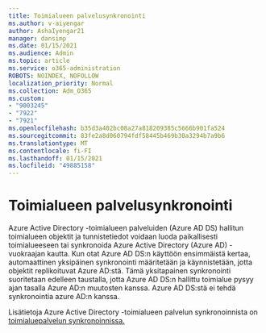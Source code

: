 ```yaml
---
title: Toimialueen palvelusynkronointi
ms.author: v-aiyengar
author: AshaIyengar21
manager: dansimp
ms.date: 01/15/2021
ms.audience: Admin
ms.topic: article
ms.service: o365-administration
ROBOTS: NOINDEX, NOFOLLOW
localization_priority: Normal
ms.collection: Adm_O365
ms.custom:
- "9003245"
- "7922"
- "7921"
ms.openlocfilehash: b35d3a402bc08a27a818209385c5666b901fa524
ms.sourcegitcommit: 83fe2a8d060794fdf58445b469b30a3294b7a9b6
ms.translationtype: MT
ms.contentlocale: fi-FI
ms.lasthandoff: 01/15/2021
ms.locfileid: "49885158"
---
```

# <a name="domain-service-synchronization"></a>Toimialueen palvelusynkronointi

Azure Active Directory -toimialueen palveluiden (Azure AD DS) hallitun toimialueen objektit ja tunnistetiedot voidaan luoda paikallisesti toimialueeseen tai synkronoida Azure Active Directory (Azure AD) -vuokraajan kautta. Kun otat Azure AD DS:n käyttöön ensimmäistä kertaa, automaattinen yksipäinen synkronointi määritetään ja käynnistetään, jotta objektit replikoituvat Azure AD:stä. Tämä yksitapainen synkronointi suoritetaan edelleen taustalla, jotta Azure AD DS:n hallittu toimialue pysyy ajan tasalla Azure AD:n muutosten kanssa. Azure AD DS:stä ei tehdä synkronointia azure AD:n kanssa.

Lisätietoja Azure Active Directory -toimialueen palvelun synkronoinnista on [toimialuepalvelun synkronoinnissa.](https://docs.microsoft.com/azure/active-directory-domain-services/synchronization) 
